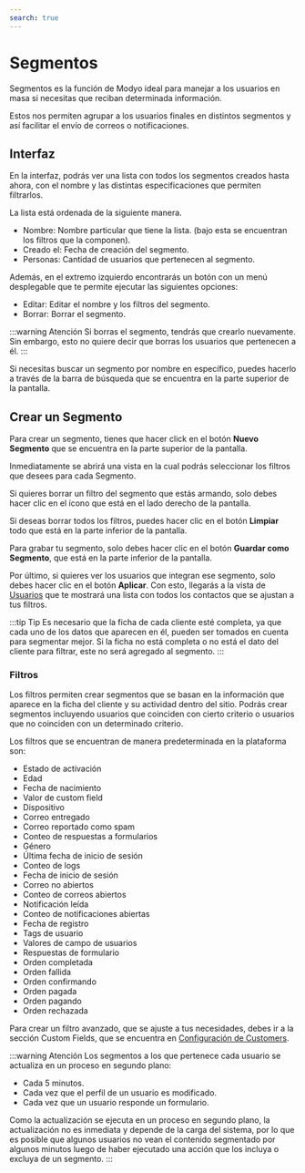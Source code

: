 ```yaml
---
search: true
---
```


# Segmentos

Segmentos es la función de Modyo ideal para manejar a los usuarios en masa si necesitas que reciban determinada información.

Estos nos permiten agrupar a los usuarios finales en distintos segmentos y así facilitar el envío de correos o notificaciones.

## Interfaz

En la interfaz, podrás ver una lista con todos los segmentos creados hasta ahora, con el nombre y las distintas especificaciones que permiten filtrarlos.

La lista está ordenada de la siguiente manera.

- Nombre: Nombre particular que tiene la lista. (bajo esta se encuentran los filtros que la componen).
- Creado el: Fecha de creación del segmento.
- Personas: Cantidad de usuarios que pertenecen al segmento.

Además, en el extremo izquierdo encontrarás un botón con un menú desplegable que te permite ejecutar las siguientes opciones:

- Editar: Editar el nombre y los filtros del segmento.
- Borrar: Borrar el segmento.

:::warning Atención
Si borras el segmento, tendrás que crearlo nuevamente. Sin embargo, esto no quiere decir que borras los usuarios que pertenecen a él.
:::

Si necesitas buscar un segmento por nombre en específico, puedes hacerlo a través de la barra de búsqueda que se encuentra en la parte superior de la pantalla.

## Crear un Segmento

Para crear un segmento, tienes que hacer click en el botón **Nuevo Segmento** que se encuentra en la parte superior de la pantalla.

Inmediatamente se abrirá una vista en la cual podrás seleccionar los filtros que desees para cada Segmento.

Si quieres borrar un filtro del segmento que estás armando, solo debes hacer clic en el ícono que está en el lado derecho de la pantalla.

Si deseas borrar todos los filtros, puedes hacer clic en el botón **Limpiar** todo que está en la parte inferior de la pantalla.

Para grabar tu segmento, solo debes hacer clic en el botón **Guardar como Segmento**, que está en la parte inferior de la pantalla.

Por último, si quieres ver los usuarios que integran ese segmento, solo debes hacer clic en el botón **Aplicar**. Con esto, llegarás a la vista de [Usuarios](/es/platform/customers/realms.html) que te mostrará una lista con todos los contactos que se ajustan a tus filtros.

:::tip Tip
 Es necesario que la ficha de cada cliente esté completa, ya que cada uno de los datos que aparecen en él, pueden ser tomados en cuenta para segmentar mejor. Si la ficha no está completa o no está el dato del cliente para filtrar, este no será agregado al segmento.
:::

### Filtros

Los filtros permiten crear segmentos que se basan en la información que aparece en la ficha del cliente y su actividad dentro del sitio. Podrás crear segmentos incluyendo usuarios que coinciden con cierto criterio o usuarios que no coinciden con un determinado criterio.

Los filtros que se encuentran de manera predeterminada en la plataforma son:

- Estado de activación
- Edad
- Fecha de nacimiento
- Valor de custom field
- Dispositivo
- Correo entregado
- Correo reportado como spam
- Conteo de respuestas a formularios
- Género
- Última fecha de inicio de sesión
- Conteo de logs
- Fecha de inicio de sesión
- Correo no abiertos
- Conteo de correos abiertos
- Notificación leída
- Conteo de notificaciones abiertas
- Fecha de registro
- Tags de usuario
- Valores de campo de usuarios
- Respuestas de formulario
- Orden completada
- Orden fallida
- Orden confirmando
- Orden pagada
- Orden pagando
- Orden rechazada

Para crear un filtro avanzado, que se ajuste a tus necesidades, debes ir a la sección Custom Fields, que se encuentra en [Configuración de Customers](/es/platform/customers/realms.html#configuracion-de-customers).

:::warning Atención
Los segmentos a los que pertenece cada usuario se actualiza en un proceso en segundo plano:
* Cada 5 minutos.
* Cada vez que el perfil de un usuario es modificado.
* Cada vez que un usuario responde un formulario.

Como la actualización se ejecuta en un proceso en segundo plano, la actualización no es inmediata y depende de la carga del sistema, por lo que es posible que algunos usuarios no vean el contenido segmentado por algunos minutos luego de haber ejecutado una acción que los incluya o excluya de un segmento.
:::